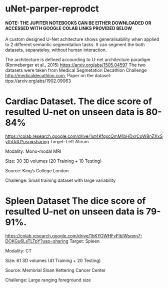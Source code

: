 # uNet-parper-reprodct

#### NOTE: THE JUPITER NOTEBOOKS CAN BE EITHER DOWNLOADED OR ACCESSED WITH GOOGLE COLAB LINKS PROVIDED BELOW ####

A custom designed U-Net achitecture shows generalisability when applied to 2 different semantic segmentation tasks. It can segment the both datasets, separateley, without human interaction.

The architecture is defined accourding to U-net architecture paradigm (Ronneberger et al., 2015)
https://arxiv.org/abs/1505.04597
The two datasets were taken from Medical Segmetation Decathlon Challenge
http://medicaldecathlon.com, Paper on the dataset: ttps://arxiv.org/abs/1902.09063

# Cardiac Dataset. The dice score of resulted U-net on unseen data is 80-84%
https://colab.research.google.com/drive/1ut4KfgxcQmM1bHDxrCoW8nZXxSythUdU?usp=sharing
Target: Left Atrium

Modality: Mono-modal MRI  

Size: 30 3D volumes (20 Training + 10 Testing)

Source: King’s College London

Challenge: Small training dataset with large variability

# Spleen Dataset The dice score of resulted U-net on unseen data is 79-91%.
https://colab.research.google.com/drive/1hKYOWHFvFIbIWsqnn7-DOKGu6LsTLTpY?usp=sharing
Target: Spleen

Modality: CT  

Size: 61 3D volumes (41 Training + 20 Testing)

Source: Memorial Sloan Kettering Cancer Center

Challenge: Large ranging foreground size
